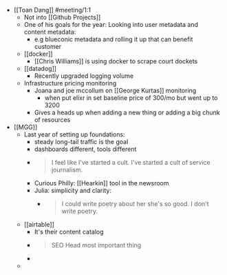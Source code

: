 - [[Toan Dang]] #meeting/1:1
	- Not into [[Github Projects]]
	- One of his goals for the year: Looking into user metadata and content metadata:
		- e.g blueconic metadata and rolling it up that can benefit customer
	- [[docker]]
		- [[Chris Williams]] is using docker to scrape court dockets
	- [[datadog]]
		- Recently upgraded logging volume
	- Infrastructure pricing monitoring
		- Joana and joe mccollum on [[George Kurtas]] monitoring
			- when put elixr in set baseline price of 300/mo but went up to 3200
		- Gives a heads up when adding a new thing or adding a big chunk of resources
- [[MGG]]
	- Last year of setting up foundations:
		- steady long-tail traffic is the goal
		- dashboards different, tools different
		- > I feel like I've started a cult. I've started a cult of service journalism.
		- Curious Philly: [[Hearkin]] tool in the newsroom
		- Julia: simplicity and clarity:
			- >I could write poetry about her she's so good. I don't write poetry.
	- [[airtable]]
		- It's their content catalog
		- > SEO Head most important thing
		-
	-
